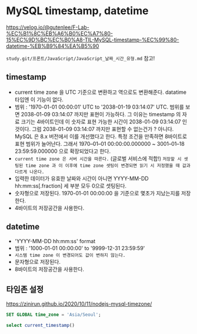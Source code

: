 # MySQL timestamp, datetime

https://velog.io/@gutenlee/F-Lab-%EC%B1%8C%EB%A6%B0%EC%A7%80-15%EC%9D%BC%EC%B0%A8-TIL-MySQL-timestamp-%EC%99%80-datetime-%EB%B9%84%EA%B5%90

`study.git/프론트/JavaScript/JavaScript_날짜_시간_유형.md` 참고!

## timestamp

- current time zone 을 UTC 기준으로 변환하고 역으로도 변환해준다. datatime 타입엔 이 기능이 없다.
- 범위 : '1970-01-01 00:00:01' UTC to '2038-01-19 03:14:07' UTC.
  범위를 보면 2038-01-09 03:14:07 까지만 표현이 가능하다. 그 이유는 timestamp 의 자료 크기는 4바이트인데 이 숫자로 표현 가능한 시간이 2038-01-09 03:14:07 인 것이다.
  그럼 2038-01-09 03:14:07 까지만 표현할 수 없는건가 ? 아니다. MySQL 은 8.x 버전에서 이를 개선했다고 한다. 특정 조건을 만족하면 8바이트로 표현 범위가 늘어난다.
  그래서 1970–01–01 00:00:00.000000 ~ 3001–01–18 23:59:59.000000 으로 확장되었다고 한다.
- `current time zone 은 서버 시간을 따른다.` (글로벌 서비스에 적합!)
  `저장할 시 셋팅된 time zone 과 이 이후에 time zone 셋팅이 변경되면 읽기 시 저정했을 때 값과 다르게 나온다.`
- 입력한 데이터가 유효한 날짜와 시간이 아니면 YYYY-MM-DD hh:mm:ss[.fraction] 세 부분 모두 0으로 셋팅된다.
- 숫자형으로 저장된다. 1970-01-01 00:00:00 을 기준으로 몇초가 지났는지를 저장한다.
- 4바이트의 저장공간을 사용한다.

## datetime

- 'YYYY-MM-DD hh:mm:ss' format
- 범위 : '1000-01-01 00:00:00' to '9999-12-31 23:59:59'
- `시스템 time zone 이 변경되어도 값이 변하지 않는다.`
- 문자형으로 저장된다.
- 8바이트의 저장공간을 사용한다.

## 타임존 설정

https://zinirun.github.io/2020/10/11/nodejs-mysql-timezone/

```sql
SET GLOBAL time_zone = 'Asia/Seoul';
```

```sql
select current_timestamp()
```
